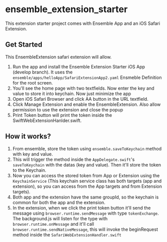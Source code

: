 # ensemble_extension_starter

This extension starter project comes with Ensemble App and an iOS Safari Extension.

## Get Started
This EnsembleExtension safari extension will allow.

1. Run the app and install the Ensemble Extension Starter iOS App (develop branch). It uses the ```ensemble/apps/helloApp/SafariExtensionApp2.yaml``` Ensmeble Definition for the root screen.
2. You'll see the home page with two textfields. Now enter the key and value to store it into keychain. Now just minimize the app
3. Open iOS Safari Browser and click AA button in the URL textfield.
4. Click Manage Extension and enable the EnsembleExtension. Also allow permission to use the extension and close the popup
5. Print Token button will print the token inside the SwiftWebExtensionHanlder.swift.

## How it works?
1. From ensemble, store the token using `ensemble.saveToKeychain` method with key and value.
2. This will trigger the method inside the `AppDelegate.swift`'s `saveToKeychain` with the datas (key and value). Then it'll store the token to the Keychain.
3. Now you can access the stored token from App or Extension using the `KeychainService` (This keychain service class has both targets (app and extension), so you can access from the App targets and from Extension targets).
4. Both app and the extension have the same groupId, so the keychain is common for both the app and the extension.
5. In the extension, when we click the print token button it'll send the message using `browser.runtime.sendMessage` with type `tokenExchange`. The background.js will listen for the type with `browser.runtime.onMessage` and it'll call `browser.runtime.sendNativeMessage`, this will invoke the beginRequest method inside the `SafariWebExtensionHandler.swift`